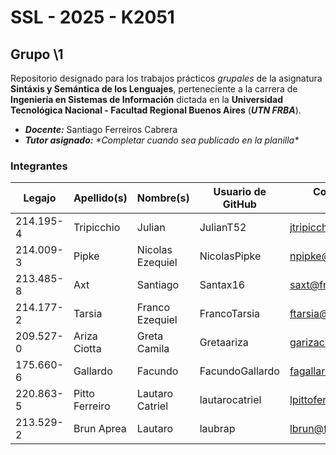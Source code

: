 # SSL - 2025 - K2051
## Grupo \1

Repositorio designado para los trabajos prácticos *grupales* de la asignatura
**Sintáxis y Semántica de los Lenguajes**,
perteneciente a la carrera de **Ingeniería en Sistemas de Información** dictada en la
**Universidad Tecnológica Nacional - Facultad Regional Buenos Aires** (***UTN FRBA***).

- ***Docente:*** Santiago Ferreiros Cabrera
- ***Tutor asignado:*** *\*Completar cuando sea publicado en la planilla\**

### Integrantes
| Legajo    | Apellido(s)    | Nombre(s)        | Usuario de GitHub                      | Correo electrónico institucional       |
| --------- | -------------- | ---------------- | -------------------------------------- | -------------------------------------- |
| 214.195-4 | Tripicchio     | Julian           | JulianT52                              | jtripicchio@fraba.utn.edu.ar           |
| 214.009-3 | Pipke          | Nicolas Ezequiel | NicolasPipke                           | npipke@frba.utn.edu.ar                 |
| 213.485-8 | Axt            | Santiago         | Santax16                               | saxt@frba.utn.edu.ar                   |
| 214.177-2 | Tarsia         | Franco Ezequiel  | FrancoTarsia                           | ftarsia@frba.utn.edu.ar                |
| 209.527-0 | Ariza Ciotta   | Greta Camila     | Gretaariza                             | garizaciotta@frba.utn.edu.ar           |
| 175.660-6 | Gallardo       | Facundo          | FacundoGallardo                        | fagallardo@frba.tun.edu.ar             |
| 220.863-5 | Pitto Ferreiro | Lautaro Catriel  | lautarocatriel                         | lpittoferreiro@frba.utn.edu.ar         |
| 213.529-2 | Brun Aprea     | Lautaro          | laubrap                                | lbrun@frba.utn.edu.ar                  |
